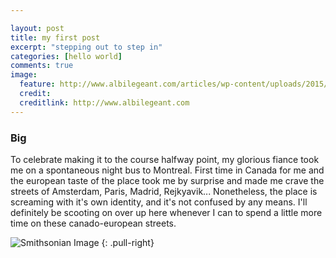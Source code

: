 ```yaml
---

layout: post
title: my first post
excerpt: "stepping out to step in"
categories: [hello world]
comments: true
image:
  feature: http://www.albilegeant.com/articles/wp-content/uploads/2015/10/Paria-Crew-Complete.jpg
  credit: 
  creditlink: http://www.albilegeant.com
---
```





### Big

To celebrate making it to the course halfway point, my glorious fiance took me on a spontaneous night bus
to Montreal. First time in Canada for me and the european taste of the place took me by surprise and made
me crave the streets of Amsterdam, Paris, Madrid, Rejkyavik... Nonetheless, the place is screaming with it's own identity, and it's not confused by any means. I'll definitely be scooting on over up here whenever I can to spend
a little more time on these canado-european streets.

![Smithsonian Image](http://www.albilegeant.com/articles/wp-content/uploads/2015/10/Paria-Crew-Complete.jpg)
{: .pull-right}
